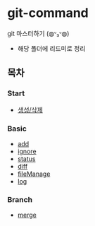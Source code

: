 # git-command

git 마스터하기 (◍ᐡ₃ᐡ◍)

- 해당 폴더에 리드미로 정리

## 목차

### Start

- [생성/삭제](https://github.com/DuetoPark/git-command/tree/main/start)

### Basic

- [add](https://github.com/DuetoPark/git-command/tree/main/basic/add)
- [ignore](https://github.com/DuetoPark/git-command/tree/main/basic/ignore)
- [status](https://github.com/DuetoPark/git-command/tree/main/basic/status)
- [diff](https://github.com/DuetoPark/git-command/tree/main/basic/diff)
- [fileManage](https://github.com/DuetoPark/git-command/tree/main/basic/fileManage)
- [log](https://github.com/DuetoPark/git-command/tree/main/basic/log)

### Branch

- [merge](https://github.com/DuetoPark/git-command/tree/main/branch/merge)
